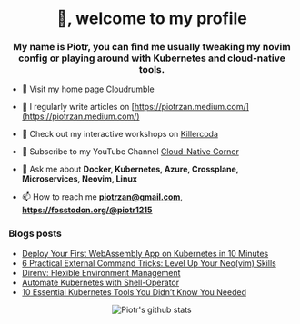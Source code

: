 <h1 align="center">👋, welcome to my profile</h1>
<h3 align="center">My name is Piotr, you can find me usually tweaking my novim
config or playing around with Kubernetes and cloud-native tools.</h3>

- 🔭 Visit my home page [Cloudrumble](https://www.cloudrumble.net)

- 📝 I regularly write articles on [https://piotrzan.medium.com/](https://piotrzan.medium.com/)

- 🌱 Check out my interactive workshops on [Killercoda](https://killercoda.com/decoder)
  
- 🎥 Subscribe to my YouTube Channel [Cloud-Native Corner](https://www.youtube.com/channel/UCkWVN7H3JqGtJ5Pv5bvCrAw)

- 💬 Ask me about **Docker, Kubernetes, Azure, Crossplane, Microservices, Neovim, Linux**

- 📫 How to reach me **piotrzan@gmail.com**, **https://fosstodon.org/@piotr1215**

### Blogs posts

<!-- BLOG-POST-LIST:START -->
- [Deploy Your First WebAssembly App on Kubernetes in 10 Minutes](https://itnext.io/deploy-your-first-webassembly-app-on-kubernetes-in-10-minutes-ad61b668501c?source=rss-3c5c31a7d1d7------2)
- [6 Practical External Command Tricks: Level Up Your Neo&lpar;vim&rpar; Skills](https://itnext.io/6-practical-external-command-tricks-level-up-your-neo-vim-skills-ed656abf38b1?source=rss-3c5c31a7d1d7------2)
- [Direnv: Flexible Environment Management](https://itnext.io/direnv-flexible-environment-management-4a9703c46645?source=rss-3c5c31a7d1d7------2)
- [Automate Kubernetes with Shell-Operator](https://itnext.io/automate-kubernetes-with-shell-operator-1ae5b50408ae?source=rss-3c5c31a7d1d7------2)
- [10 Essential Kubernetes Tools You Didn’t Know You Needed](https://itnext.io/10-essential-kubernetes-tools-you-didnt-know-you-needed-06954251d845?source=rss-3c5c31a7d1d7------2)
<!-- BLOG-POST-LIST:END -->

<p align="center">
  <img
  src="https://github-readme-stats.vercel.app/api?username=piotr1215&count_private=true" alt="Piotr's github stats">
</p>
